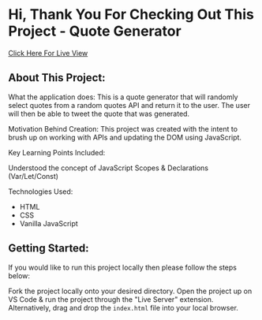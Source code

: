 # Hi, Thank You For Checking Out This Project - Quote Generator
[Click Here For Live View](https://wwww.placeholder.jp)

## About This Project:
What the application does: This is a quote generator that will randomly select quotes from a random quotes API and return it to the user. The user will then be able to tweet the quote that was generated.

Motivation Behind Creation: This project was created with the intent to brush up on working with APIs and updating the DOM using JavaScript.

Key Learning Points Included:

Understood the concept of JavaScript Scopes & Declarations (Var/Let/Const)

Technologies Used:

* HTML
* CSS
* Vanilla JavaScript
  
## Getting Started:
If you would like to run this project locally then please follow the steps below:

Fork the project locally onto your desired directory.
Open the project up on VS Code & run the project through the "Live Server" extension.
Alternatively, drag and drop the `index.html` file into your local browser.
